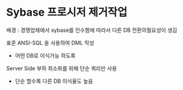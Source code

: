 # Sybase 프로시저 제거작업

배경 : 경쟁업체에서 sybase를 인수함에 따라서 다른 DB 전환의필요성이 생김

표준 ANSI-SQL 을 사용하여 DML 작성

* 어떤 DB로 이식가능 하도록

Server Side 부하 최소화를 위해 단순 쿼리만 사용

* 단순 할수록 다른 DB 이식율도 높음

